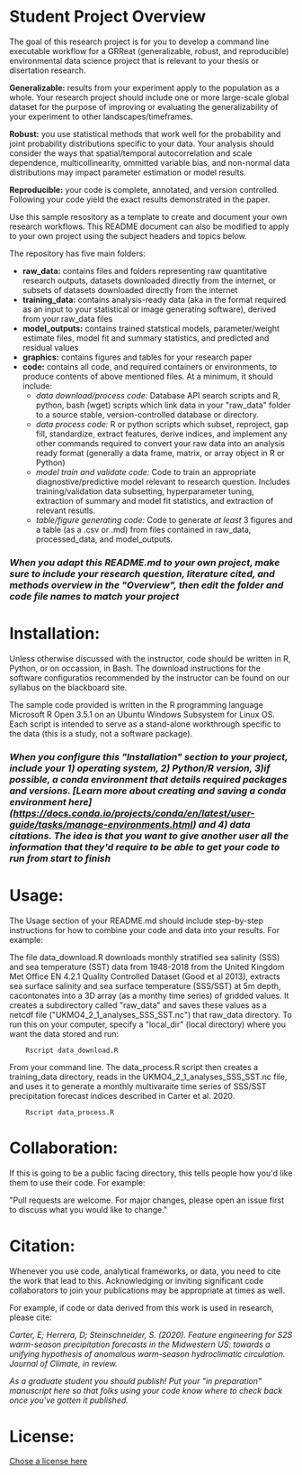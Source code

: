 # **Student Project Overview**
The goal of this research project is for you to develop a command line executable workflow for a GRReat (generalizable, robust, and reproducible) environmental data science project that is relevant to your thesis or disertation research. 

**Generalizable:** results from your experiment apply to the population as a whole. Your research project should include one or more large-scale global dataset for the purpose of improving or evaluating the generalizability of your experiment to other landscapes/timeframes.

**Robust:** you use statistical methods that work well for the probability and joint probability distributions specific to your data. Your analysis should consider the ways that spatial/temporal autocorrelation and scale dependence, multicollinearity, ommitted variable bias, and non-normal data distributions may impact parameter estimation or model results.

**Reproducible:** your code is complete, annotated, and version controlled. Following your code yield the exact results demonstrated in the paper.

Use this sample resository as a template to create and document your own research workflows. This README document can also be modified to apply to your own project using the subject headers and topics below. 

The repository has five main folders:
* **raw_data:** contains files and folders representing raw quantitative research outputs, datasets downloaded directly from the internet, or subsets of datasets downloaded directly from the internet
* **training_data:** contains analysis-ready data (aka in the format required as an input to your statistical or image generating software), derived from your raw_data files
* **model_outputs:** contains trained statstical models, parameter/weight estimate files, model fit and summary statistics, and predicted and residual values
* **graphics:** contains figures and tables for your research paper
* **code:** contains all code, and required containers or environments, to produce contents of above mentioned files. At a minimum, it should include:
  * *data download/process code:* Database API search scripts and R, python, bash (wget) scripts which link data in your "raw_data" folder to a source stable, version-controlled database or directory.
  * *data process code:* R or python scripts which subset, reproject, gap fill, standardize, extract features, derive indices, and implement any other commands required to convert your raw data into an analysis ready format (generally a data frame, matrix, or array object in R or Python)
  * *model train and validate code:* Code to train an appropriate diagnostive/predictive model relevant to research question. Includes training/validation data subsetting, hyperparameter tuning, extraction of summary and model fit statistics, and extraction of relevant resutls.
  * *table/figure generating code:* Code to generate *at least* 3 figures and a table (as a .csv or .md) from files contained in raw_data, processed_data, and model_outputs.

### *When you adapt this README.md to your own project, make sure to include your research question, literature cited, and methods overview in the "Overview", then edit the folder and code file names to match your project*


# **Installation:**
Unless otherwise discussed with the instructor, code should be written in R, Python, or on occassion, in Bash. The download instructions for the software configuratios recommended by the instructor can be found on our syllabus on the blackboard site.

The sample code provided is written in the R programming language Microsoft R Open 3.5.1 on an Ubuntu Windows Subsystem for Linux OS. Each script is intended to serve as a stand-alone workthrough specific to the data (this is a study, not a software package). 

### *When you configure this "Installation" section to your project, include your 1) operating system, 2) Python/R version, 3)if possible, a conda environment that details required packages and versions. [Learn more about creating and saving a conda environment here] (https://docs.conda.io/projects/conda/en/latest/user-guide/tasks/manage-environments.html) and 4) data citations. The idea is that you want to give another user all the information that they'd require to be able to get your code to run from start to finish*

# **Usage:**
The Usage section of your README.md should include step-by-step instructions for how to combine your code and data into your results. For example:

The file data_download.R downloads monthly stratified sea salinity (SSS) and sea temperature (SST) data from 1948-2018 from the United Kingdom Met Office EN 4.2.1 Quality Controlled Dataset (Good et al 2013), extracts sea surface salinity and sea surface temperature (SSS/SST) at 5m depth, cacontonates into a 3D array (as a monthy time series) of gridded values. It creates a subdirectory called "raw_data" and saves these values as a netcdf file ("UKMO4_2_1_analyses_SSS_SST.nc") that raw_data directory. To run this on your computer, specify a "local_dir" (local directory) where you want the data stored and run:

        Rscript data_download.R
        
From your command line. The data_process.R script then creates a training_data directory, reads in the UKMO4_2_1_analyses_SSS_SST.nc file, and uses it to generate a monthly multivaraite time series of SSS/SST precipitation forecast indices described in Carter et al. 2020.

        Rscript data_process.R
        
# **Collaboration:**
If this is going to be a public facing directory, this tells people how you'd like them to use their code. For example:

"Pull requests are welcome. For major changes, please open an issue first to discuss what you would like to change."

# **Citation:**
Whenever you use code, analytical frameworks, or data, you need to cite the work that lead to this. Acknowledging or inviting significant code collaborators to join your publications may be appropriate at times as well.

For example, if code or data derived from this work is used in research, please cite:

*Carter, E; Herrera, D; Steinschneider, S. (2020). Feature engineering for S2S warm-season precipitation forecasts in the Midwestern US: towards a unifying hypothesis of anomalous warm-season hydroclimatic circulation. Journal of Climate, in review.*

*As a graduate student you should publish! Put your "in preparation" manuscript here so that folks using your code know where to check back once you've gotten it published.*

# **License:**
[Chose a license here](https://choosealicense.com/)

